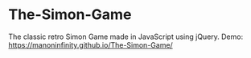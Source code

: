 # The-Simon-Game
The classic retro Simon Game made in JavaScript using jQuery.
Demo: https://manoninfinity.github.io/The-Simon-Game/
